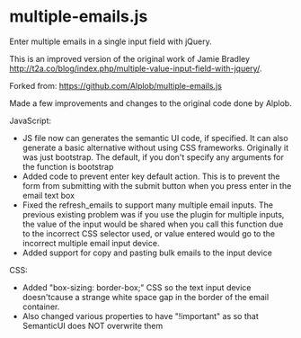 multiple-emails.js
==================

Enter multiple emails in a single input field with jQuery.

This is an improved version of the original work of Jamie Bradley http://t2a.co/blog/index.php/multiple-value-input-field-with-jquery/.

Forked from: https://github.com/Alplob/multiple-emails.js

Made a few improvements and changes to the original code done by Alplob.

JavaScript:
- JS file now can generates the semantic UI code, if specified. It can also generate a basic alternative without using CSS frameworks. Originally it was just bootstrap. The default, if you don't specify any arguments for the function is bootstrap
- Added code to prevent enter key default action. This is to prevent the form from submitting with the submit button when you press enter in the email text box
- Fixed the refresh_emails to support many multiple email inputs. The previous existing problem was if you use the plugin for multiple inputs, the value of the input would be shared when you call this function due to the incorrect CSS selector used, or value entered would go to the incorrect multiple email input device.
- Added support for copy and pasting bulk emails to the input device

CSS:
- Added "box-sizing: border-box;" CSS so the text input device doesn'tcause a strange white space gap in the border of the email container. 
- Also changed various properties to have "!important" as so that SemanticUI does NOT overwrite them
